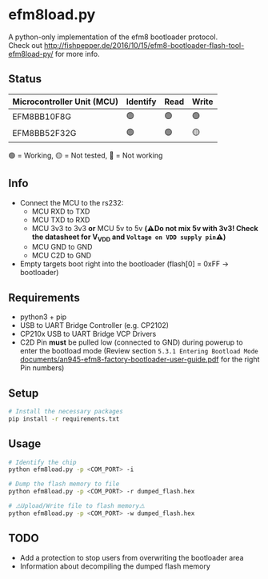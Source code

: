 # efm8load.py

A python-only implementation of the efm8 bootloader protocol.  
Check out http://fishpepper.de/2016/10/15/efm8-bootloader-flash-tool-efm8load-py/ for more info.


## Status
| Microcontroller Unit (MCU) | Identify | Read | Write |
| - | - | - | - |
| EFM8BB10F8G  | 🟢 | 🟢 | 🟢 |
| EFM8BB52F32G | 🟢 | 🟢 | 🟡 |

🟢 = Working,
🟡 = Not tested,
🔴 = Not working


## Info
- Connect the MCU to the rs232:
    * MCU RXD to TXD
    * MCU TXD to RXD
    * MCU 3v3 to 3v3 **or** MCU 5v to 5v **(⚠️Do not mix 5v with 3v3! Check the datasheet for V<sub>VDD</sub> and `Voltage on VDD supply pin`⚠️)**
    * MCU GND to GND
    * MCU C2D to GND
- Empty targets boot right into the bootloader (flash[0] = 0xFF -> bootloader)


## Requirements
- python3 + pip
- USB to UART Bridge Controller (e.g. CP2102)
- CP210x USB to UART Bridge VCP Drivers
- C2D Pin **must** be pulled low (connected to GND) during powerup to enter the bootload mode (Review section `5.3.1 Entering Bootload Mode` [documents/an945-efm8-factory-bootloader-user-guide.pdf](documents/an945-efm8-factory-bootloader-user-guide.pdf) for the right Pin numbers)


## Setup
```bash
# Install the necessary packages
pip install -r requirements.txt
```

## Usage
```bash
# Identify the chip
python efm8load.py -p <COM_PORT> -i

# Dump the flash memory to file
python efm8load.py -p <COM_PORT> -r dumped_flash.hex

# ⚠️Upload/Write file to flash memory⚠️
python efm8load.py -p <COM_PORT> -w dumped_flash.hex
```


## TODO
- Add a protection to stop users from overwriting the bootloader area
- Information about decompiling the dumped flash memory
